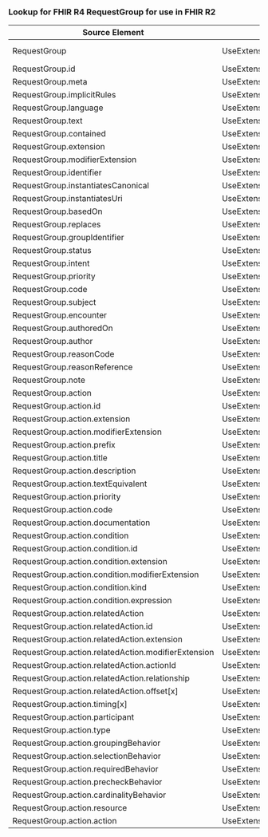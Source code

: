 ### Lookup for FHIR R4 RequestGroup for use in FHIR R2

| Source Element | Usage | Target |
| -------------- | ----- | ------ |
| RequestGroup | UseExtension | http://hl7.org/fhir/4.0/StructureDefinition/extension-RequestGroup |
| RequestGroup.id | UseExtensionFromAncestor | - |
| RequestGroup.meta | UseExtensionFromAncestor | - |
| RequestGroup.implicitRules | UseExtensionFromAncestor | - |
| RequestGroup.language | UseExtensionFromAncestor | - |
| RequestGroup.text | UseExtensionFromAncestor | - |
| RequestGroup.contained | UseExtensionFromAncestor | - |
| RequestGroup.extension | UseExtensionFromAncestor | - |
| RequestGroup.modifierExtension | UseExtensionFromAncestor | - |
| RequestGroup.identifier | UseExtensionFromAncestor | - |
| RequestGroup.instantiatesCanonical | UseExtensionFromAncestor | - |
| RequestGroup.instantiatesUri | UseExtensionFromAncestor | - |
| RequestGroup.basedOn | UseExtensionFromAncestor | - |
| RequestGroup.replaces | UseExtensionFromAncestor | - |
| RequestGroup.groupIdentifier | UseExtensionFromAncestor | - |
| RequestGroup.status | UseExtensionFromAncestor | - |
| RequestGroup.intent | UseExtensionFromAncestor | - |
| RequestGroup.priority | UseExtensionFromAncestor | - |
| RequestGroup.code | UseExtensionFromAncestor | - |
| RequestGroup.subject | UseExtensionFromAncestor | - |
| RequestGroup.encounter | UseExtensionFromAncestor | - |
| RequestGroup.authoredOn | UseExtensionFromAncestor | - |
| RequestGroup.author | UseExtensionFromAncestor | - |
| RequestGroup.reasonCode | UseExtensionFromAncestor | - |
| RequestGroup.reasonReference | UseExtensionFromAncestor | - |
| RequestGroup.note | UseExtensionFromAncestor | - |
| RequestGroup.action | UseExtensionFromAncestor | - |
| RequestGroup.action.id | UseExtensionFromAncestor | - |
| RequestGroup.action.extension | UseExtensionFromAncestor | - |
| RequestGroup.action.modifierExtension | UseExtensionFromAncestor | - |
| RequestGroup.action.prefix | UseExtensionFromAncestor | - |
| RequestGroup.action.title | UseExtensionFromAncestor | - |
| RequestGroup.action.description | UseExtensionFromAncestor | - |
| RequestGroup.action.textEquivalent | UseExtensionFromAncestor | - |
| RequestGroup.action.priority | UseExtensionFromAncestor | - |
| RequestGroup.action.code | UseExtensionFromAncestor | - |
| RequestGroup.action.documentation | UseExtensionFromAncestor | - |
| RequestGroup.action.condition | UseExtensionFromAncestor | - |
| RequestGroup.action.condition.id | UseExtensionFromAncestor | - |
| RequestGroup.action.condition.extension | UseExtensionFromAncestor | - |
| RequestGroup.action.condition.modifierExtension | UseExtensionFromAncestor | - |
| RequestGroup.action.condition.kind | UseExtensionFromAncestor | - |
| RequestGroup.action.condition.expression | UseExtensionFromAncestor | - |
| RequestGroup.action.relatedAction | UseExtensionFromAncestor | - |
| RequestGroup.action.relatedAction.id | UseExtensionFromAncestor | - |
| RequestGroup.action.relatedAction.extension | UseExtensionFromAncestor | - |
| RequestGroup.action.relatedAction.modifierExtension | UseExtensionFromAncestor | - |
| RequestGroup.action.relatedAction.actionId | UseExtensionFromAncestor | - |
| RequestGroup.action.relatedAction.relationship | UseExtensionFromAncestor | - |
| RequestGroup.action.relatedAction.offset[x] | UseExtensionFromAncestor | - |
| RequestGroup.action.timing[x] | UseExtensionFromAncestor | - |
| RequestGroup.action.participant | UseExtensionFromAncestor | - |
| RequestGroup.action.type | UseExtensionFromAncestor | - |
| RequestGroup.action.groupingBehavior | UseExtensionFromAncestor | - |
| RequestGroup.action.selectionBehavior | UseExtensionFromAncestor | - |
| RequestGroup.action.requiredBehavior | UseExtensionFromAncestor | - |
| RequestGroup.action.precheckBehavior | UseExtensionFromAncestor | - |
| RequestGroup.action.cardinalityBehavior | UseExtensionFromAncestor | - |
| RequestGroup.action.resource | UseExtensionFromAncestor | - |
| RequestGroup.action.action | UseExtensionFromAncestor | - |
